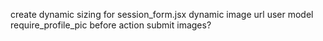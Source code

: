 create dynamic sizing for session_form.jsx
dynamic image url
user model require_profile_pic before action
submit images?
